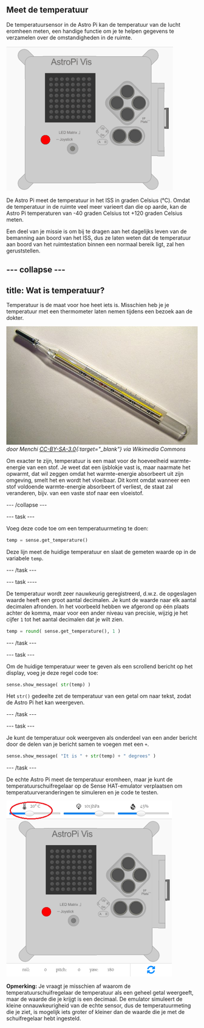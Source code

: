 ## Meet de temperatuur

De temperatuursensor in de Astro Pi kan de temperatuur van de lucht eromheen meten, een handige functie om je te helpen gegevens te verzamelen over de omstandigheden in de ruimte.

![Bericht over de temperatuur](images/degrees-message.gif)

De Astro Pi meet de temperatuur in het ISS in graden Celsius (&deg;C). Omdat de temperatuur in de ruimte veel meer varieert dan die op aarde, kan de Astro Pi temperaturen van -40 graden Celsius tot +120 graden Celsius meten.

Een deel van je missie is om bij te dragen aan het dagelijks leven van de bemanning aan boord van het ISS, dus ze laten weten dat de temperatuur aan boord van het ruimtestation binnen een normaal bereik ligt, zal hen geruststellen.

--- collapse ---
---
title: Wat is temperatuur?
---
Temperatuur is de maat voor hoe heet iets is. Misschien heb je je temperatuur met een thermometer laten nemen tijdens een bezoek aan de dokter.

![Thermometer](images/thermometer.JPG) *door Menchi [CC-BY-SA-3.0](http://creativecommons.org/licenses/by-sa/3.0/){:target="_blank"} via Wikimedia Commons*

Om exacter te zijn, temperatuur is een maat voor de hoeveelheid warmte-energie van een stof. Je weet dat een ijsblokje vast is, maar naarmate het opwarmt, dat wil zeggen omdat het warmte-energie absorbeert uit zijn omgeving, smelt het en wordt het vloeibaar. Dit komt omdat wanneer een stof voldoende warmte-energie absorbeert of verliest, de staat zal veranderen, bijv. van een vaste stof naar een vloeistof.

--- /collapse ---

--- task ---

Voeg deze code toe om een ​​temperatuurmeting te doen:

```python
temp = sense.get_temperature()
```

Deze lijn meet de huidige temperatuur en slaat de gemeten waarde op in de variabele `temp`.

--- /task ---

--- task ----

De temperatuur wordt zeer nauwkeurig geregistreerd, d.w.z. de opgeslagen waarde heeft een groot aantal decimalen. Je kunt de waarde naar elk aantal decimalen afronden. In het voorbeeld hebben we afgerond op één plaats achter de komma, maar voor een ander niveau van precisie, wijzig je het cijfer `1` tot het aantal decimalen dat je wilt zien.

```python
temp = round( sense.get_temperature(), 1 )
```

--- /task ---

--- task ---

Om de huidige temperatuur weer te geven als een scrollend bericht op het display, voeg je deze regel code toe:

```python
sense.show_message( str(temp) )
```

Het `str()` gedeelte zet de temperatuur van een getal om naar tekst, zodat de Astro Pi het kan weergeven.

--- /task ---

--- task ---

Je kunt de temperatuur ook weergeven als onderdeel van een ander bericht door de delen van je bericht samen te voegen met een `+`.

```python
sense.show_message( "It is " + str(temp) + " degrees" )
```

--- /task ---

De echte Astro Pi meet de temperatuur eromheen, maar je kunt de temperatuurschuifregelaar op de Sense HAT-emulator verplaatsen om temperatuurveranderingen te simuleren en je code te testen.

![Temperatuurschuifregelaar](images/temperature-slider.png)

**Opmerking:** Je vraagt ​​je misschien af ​​waarom de temperatuurschuifregelaar de temperatuur als een geheel getal weergeeft, maar de waarde die je krijgt is een decimaal. De emulator simuleert de kleine onnauwkeurigheid van de echte sensor, dus de temperatuurmeting die je ziet, is mogelijk iets groter of kleiner dan de waarde die je met de schuifregelaar hebt ingesteld.